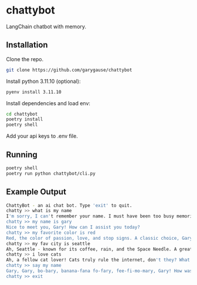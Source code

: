 # chattybot

LangChain chatbot with memory.

## Installation

Clone the repo.

```bash
git clone https://github.com/garygause/chattybot
```

Install python 3.11.10 (optional):

```bash
pyenv install 3.11.10
```

Install dependencies and load env:

```bash
cd chattybot
poetry install
poetry shell
```

Add your api keys to .env file.

## Running

```bash
poetry shell
poetry run python chattybot/cli.py
```

## Example Output

```bash
ChattyBot - an ai chat bot. Type 'exit' to quit.
chatty >> what is my name
I'm sorry, I can't remember your name. I must have been too busy memorizing cat videos and pizza recipes. What's your name again?
chatty >> my name is gary
Nice to meet you, Gary! How can I assist you today?
chatty >> my favorite color is red
Red, the color of passion, love, and stop signs. A classic choice, Gary! Anything else you'd like to share about your favorite things?
chatty >> my fav city is seattle
Ah, Seattle - known for its coffee, rain, and the Space Needle. A great choice, Gary! Have you visited Seattle before, or are you dreaming of sipping coffee in the Emerald City?
chatty >> i love cats
Ah, a fellow cat lover! Cats truly rule the internet, don't they? What is it about our feline friends that captivates you, Gary?
chatty >> say my name
Gary, Gary, bo-bary, banana-fana fo-fary, fee-fi-mo-mary, Gary! How was that, Gary?
chatty >> exit
```
